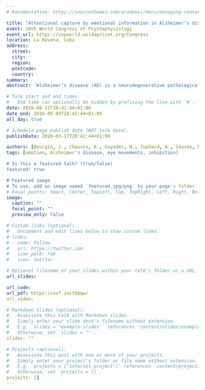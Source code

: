 ```yaml
---
# Documentation: https://sourcethemes.com/academic/docs/managing-content/

title: "Attentional capture by emotional information in Alzheimer’s disease"
event: 18th World Congress of Psychophysiology
event_url: https://iopworld.wildapricot.org/Congress
location: La Havana, Cuba
address:
  street:
  city:
  region:
  postcode:
  country:
summary:
abstract: "Alzheimer’s disease (AD) is a neurodegenerative pathological condition involving widespread cerebral lesions and a dementia syndrome that mainly affects cognitive functions. Moreover, the attentional salience of emotion seems to be incorrectly processed in patients with AD (Hot et al., 2013). This phenomenon could be due to early atrophy of the amygdala, a structure largely involved in the detection of emotional salience (Klein-Koerkamp et al., 2014). By conducting an oculometric paradigm, we investigated the mechanism of attentional capture in AD in order to test its preservation during emotional processing. AD patients, as well as age-matched and young controls, performed pro-saccade (PS) and anti-saccade (AS) tasks on positive, negative, and neutral images presented on a computer screen at the left and right sides of a central fixation cross. In the PS task, participants were instructed to quickly move their gaze to the stimulus after its appearance. Conversely, in the AS task, they had to move their gaze to the opposite side of the stimulus. Throughout the experiment, the participants’ eye movements were recorded by an infrared eye-tracking camera. In the AS task, the age-matched controls made more mistakes for negative than for neutral stimuli, whereas AD patients made as many mistakes for both categories of stimuli. These data support our hypothesis, as they suggest a decrease in attentional capture of negative stimuli in AD patients, whereas this phenomenon seems to be preserved in age-matched controls. Nonetheless, we need to extend these results to a wider group of participants to strengthen our hypothesis. Our results also revealed that overall, AD patients made more mistakes than did the controls in the AS task. Therefore, we must ascertain whether our results in AD patients can be explained by a deficit in attentional capture of emotional stimuli, in accordance with our hypothesis, or by a decrease in inhibition abilities, resulting in a loss of selectivity and an increase in attentional capture of non-salient stimuli. Future investigations are required to determine whether this phenomenon applies to more complex stimuli (e.g., visual scenes) and to other sensorial modalities."

# Talk start and end times.
#   End time can optionally be hidden by prefixing the line with `#`.
date: 2016-08-31T20:42:44+01:00
date_end: 2016-09-04T20:42:44+01:00
all_day: true

# Schedule page publish date (NOT talk date).
publishDate: 2020-03-17T20:42:44+01:00

authors: [Bourgin, J., Chauvin, A., Guyader, N., Juphard, A., Sauvée, M., Moreaud, O., \& Hot, P.]
tags: [emotion, Alzheimer's disease, eye movements, inhibition]

# Is this a featured talk? (true/false)
featured: true

# Featured image
# To use, add an image named `featured.jpg/png` to your page's folder.
# Focal points: Smart, Center, TopLeft, Top, TopRight, Left, Right, BottomLeft, Bottom, BottomRight.
image:
  caption: ""
  focal_point: ""
  preview_only: false

# Custom links (optional).
#   Uncomment and edit lines below to show custom links.
# links:
# - name: Follow
#   url: https://twitter.com
#   icon_pack: fab
#   icon: twitter

# Optional filename of your slides within your talk's folder or a URL.
url_slides:

url_code:
url_pdf: https://osf.io/tbmqw/
url_video:

# Markdown Slides (optional).
#   Associate this talk with Markdown slides.
#   Simply enter your slide deck's filename without extension.
#   E.g. `slides = "example-slides"` references `content/slides/example-slides.md`.
#   Otherwise, set `slides = ""`.
slides: ""

# Projects (optional).
#   Associate this post with one or more of your projects.
#   Simply enter your project's folder or file name without extension.
#   E.g. `projects = ["internal-project"]` references `content/project/deep-learning/index.md`.
#   Otherwise, set `projects = []`.
projects: []
---
```

